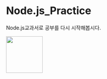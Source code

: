 # Node.js_Practice
 Node.js교과서로 공부를 다시 시작해봅시다.

<img src = 'http://image.yes24.com/goods/62597864/95x0' width = '100' height = '100' />
